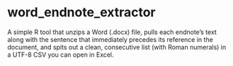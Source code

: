 # word_endnote_extractor
A simple R tool that unzips a Word (.docx) file, pulls each endnote’s text along with the sentence that immediately precedes its reference in the document, and spits out a clean, consecutive list (with Roman numerals) in a UTF-8 CSV you can open in Excel.
